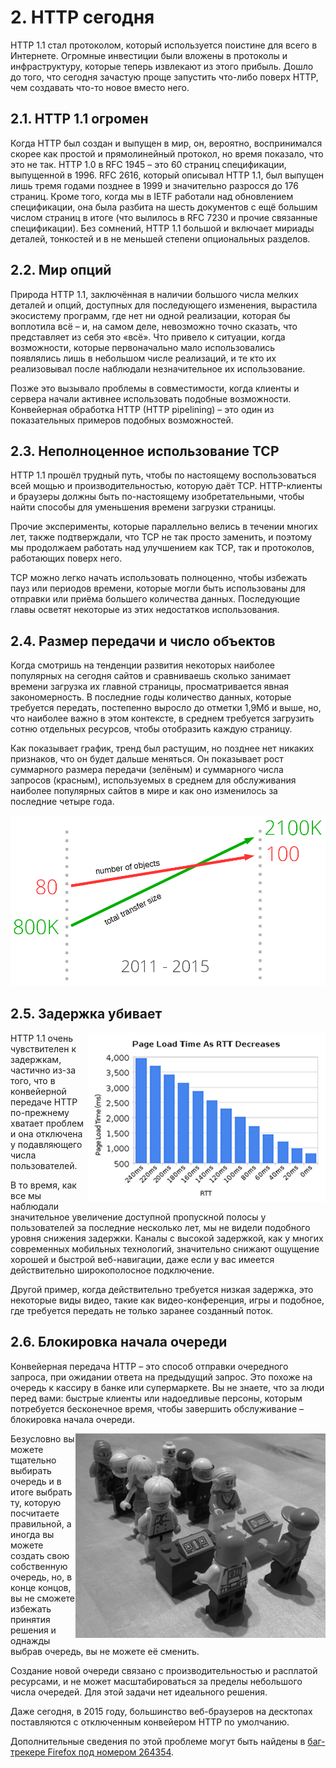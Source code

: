 # 2. HTTP сегодня

HTTP 1.1 стал протоколом, который используется  поистине для всего в Интернете.
Огромные инвестиции были вложены в протоколы и инфраструктуру, которые теперь
извлекают из этого прибыль. Дошло до того, что  сегодня зачастую проще
запустить что-либо поверх HTTP, чем создавать что-то новое вместо него.

## 2.1. HTTP 1.1 огромен

Когда HTTP был создан и выпущен в мир, он, вероятно, воспринимался скорее как
простой и прямолинейный протокол, но время показало, что это не так.  HTTP 1.0
в RFC 1945 – это 60 страниц спецификации, выпущенной в 1996.  RFC 2616, который
описывал HTTP 1.1, был выпущен лишь тремя годами позднее в 1999 и значительно
разросся до 176 страниц. Кроме того, когда мы в IETF работали над обновлением
спецификации, она была разбита на шесть документов с ещё большим числом страниц
в итоге (что вылилось в RFC 7230 и прочие связанные спецификации). Без
сомнений, HTTP 1.1 большой и включает мириады деталей, тонкостей и в не меньшей
степени опциональных разделов.

## 2.2. Мир опций

Природа HTTP 1.1, заключённая в наличии большого числа мелких деталей и опций,
доступных для последующего изменения, вырастила экосистему программ, где нет ни
одной реализации, которая бы воплотила всё – и, на самом деле, невозможно точно
сказать, что представляет из себя это «всё». Что привело к ситуации, когда
возможности, которые первоначально мало использовались появлялись лишь в
небольшом числе реализаций, и те кто их реализовывал после наблюдали
незначительное их использование.

Позже это вызывало проблемы в совместимости, когда клиенты и сервера начали
активнее использовать подобные возможности. Конвейерная обработка HTTP (HTTP
pipelining) – это один из показательных примеров подобных возможностей.

## 2.3. Неполноценное использование TCP

HTTP 1.1 прошёл трудный путь, чтобы по настоящему воспользоваться всей мощью и
производительностью, которую даёт TCP. HTTP-клиенты и браузеры должны быть
по-настоящему изобретательными, чтобы найти способы для уменьшения времени
загрузки страницы.

Прочие эксперименты, которые параллельно велись в течении многих лет, также
подтверждали, что TCP не так просто заменить, и поэтому мы продолжаем работать
над улучшением как TCP, так и протоколов, работающих поверх него.

TCP можно легко начать использовать полноценно, чтобы избежать пауз или
периодов времени, которые могли быть использованы для отправки или приёма
большего количества данных. Последующие главы осветят некоторые из этих
недостатков использования.

## 2.4. Размер передачи и число объектов

Когда смотришь на тенденции развития некоторых наиболее популярных на сегодня
сайтов и сравниваешь сколько занимает времени загрузка их главной страницы,
просматривается явная закономерность. В последние годы количество данных,
которые требуется передать, постепенно выросло до отметки 1,9Мб и выше, но, что
наиболее важно в этом контексте, в среднем требуется загрузить сотню отдельных
ресурсов, чтобы  отобразить каждую страницу.

Как показывает график, тренд был растущим, но позднее нет никаких признаков,
что он будет дальше меняться. Он показывает рост суммарного размера передачи
(зелёным) и суммарного числа запросов (красным), используемых в среднем для
обслуживания наиболее популярных сайтов в мире и как оно изменилось за
последние четыре года.

![transfer size growth](https://raw.githubusercontent.com/bagder/http2-explained/master/images/transfer-size-growth.png)

## 2.5. Задержка убивает

<img style="float: right;" src="https://raw.githubusercontent.com/bagder/http2-explained/master/images/page-load-time-rtt-decreases.png" />

HTTP 1.1 очень чувствителен к задержкам, частично из-за того, что в конвейерной
передаче HTTP по-прежнему хватает проблем и она отключена у подавляющего числа
пользователей.

В то время, как все мы наблюдали значительное увеличение доступной пропускной
полосы у пользователей за последние несколько лет, мы не видели подобного
уровня снижения задержки. Каналы с высокой задержкой, как у многих современных
мобильных технологий, значительно снижают ощущение хорошей и быстрой
веб-навигации, даже если у вас имеется действительно широкополосное подключение.

Другой пример, когда действительно требуется низкая задержка, это некоторые
виды видео, такие как видео-конференция, игры и подобное, где требуется
передать не только заранее созданный поток.

## 2.6. Блокировка начала очереди

Конвейерная передача HTTP – это способ отправки очередного запроса,  при
ожидании ответа на предыдущий запрос. Это похоже на очередь к кассиру в банке
или супермаркете. Вы не знаете, что за люди перед вами: быстрые клиенты или
надоедливые персоны, которым потребуется бесконечное время, чтобы завершить
обслуживание – блокировка начала очереди.

<img style="float: right;" src="https://raw.githubusercontent.com/bagder/http2-explained/master/images/head-of-line-blocking.jpg" />

Безусловно вы можете тщательно выбирать очередь и в итоге выбрать ту, которую
посчитаете правильной, а иногда вы можете создать свою собственную очередь, но,
в  конце концов, вы не сможете избежать принятия решения и однажды выбрав
очередь, вы не можете её сменить.

Создание новой очереди связано с производительностью и расплатой ресурсами, и
не может масштабироваться за пределы небольшого числа очередей. Для этой задачи
нет идеального решения.

Даже сегодня, в 2015 году, большинство веб-браузеров на десктопах поставляются
с отключенным конвейером HTTP по умолчанию.

Дополнительные сведения по этой проблеме могут быть найдены в [баг-трекере
Firefox под номером
264354](https://bugzilla.mozilla.org/show_bug.cgi?id=264354).
